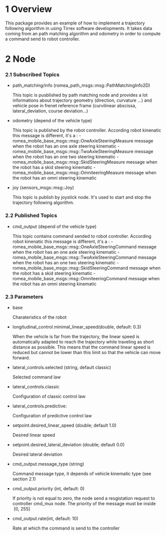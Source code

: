 # 1 Overview #

This package provides an example of how to implement a trajectory following algorithm in using Tirrex software developments. It takes data coming from an path matching algorithm and odometry in order to compute a command send to robot controller. 

# 2 Node #

### 2.1 Subscribed Topics ###

- path_matching/info (romea_path_msgs::msg::PathMatchingInfo2D)

    This topic is pusblished by path matching node  and provides a lot informations about trajectory geometry (direction, curvature ...) and vehicle pose in frenet reference frame (curvilinear abscissa, lateral_deviation, course deviation...)

- odometry (depend of the vehicle type)
 
    This topic is published by the robot controller. According robot kinenatic this message is different, it's a :
        -   romea_mobile_base_msgs::msg::OneAxleSteeringMeasure message when the robot has an one axle steering kinematic
        -   romea_mobile_base_msgs::msg::TwoAxleSteeringMeasure message when the robot has an one two steering kinematic
        -   romea_mobile_base_msgs::msg::SkidSteeringMeasure message when the robot has a skid steering kinematic
        -   romea_mobile_base_msgs::msg::OmniteeringMeasure message when the robot has an omni steering kinematic

- joy (sensors_msgs::msg::Joy) 

    This topic is publish by joystick node. It's used to start and stop the trajectory following algorithm.

### 2.2 Published Topics ###

- cmd_output (depend of the vehicle type)

    This topic contains command sended to robot controller. According robot kinenatic this message is different, it's a :
        -   romea_mobile_base_msgs::msg::OneAxleSteeringCommand message when the robot has an one axle steering kinematic
        -   romea_mobile_base_msgs::msg::TwoAxleSteeringCommand message when the robot has an one two steering kinematic
        -   romea_mobile_base_msgs::msg::SkidSteeringCommand message when the robot has a skid steering kinematic
        -   romea_mobile_base_msgs::msg::OmniteeringCommand message when the robot has an omni steering kinematic

### 2.3 Parameters ###

- base

    Charateristics of the robot

- longitudinal_control.minimal_linear_speed(double, default: 0.3)

    When the vehicle is far from the trajectory, the linear speed is automatically adapted to reach the trajectory while traveling as short distance as possible. This means that the command linear speed is reduced but cannot be lower than this limit so that the vehicle can move forward.

- lateral_controls.selected (string, default classic) 

    Selected command law

- lateral_controls.classic

    Configuration of classic control law

- lateral_controls.predictive:

    Configuration of predicitve control law

- setpoint.desired_linear_speed (double; default 1.0)

    Desired linear speed 

- setpoint.desired_lateral_deviation (double; default 0.0)

    Desired lateral deviation 

- cmd_output.message_type (string)

    Command message type, it depends of vehicle kinematic type (see section 2.1)   

- cmd_output.priority (int, default: 0)

    If priority is not equal to zero, the node send a resgistation request to controller cmd_mux node. The priority of the message must be inside  [0, 255]   

- cmd_output.rate(int, default: 10)

    Rate at which the command is send to the controller



